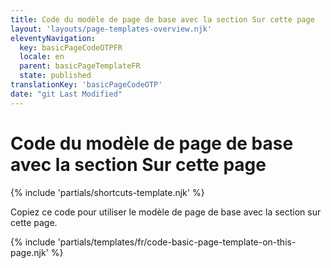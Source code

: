 ```yaml
---
title: Code du modèle de page de base avec la section Sur cette page
layout: 'layouts/page-templates-overview.njk'
eleventyNavigation:
  key: basicPageCodeOTPFR
  locale: en
  parent: basicPageTemplateFR
  state: published
translationKey: 'basicPageCodeOTP'
date: "git Last Modified"
---
```


# Code du modèle de page de base avec la section Sur cette page

{% include 'partials/shortcuts-template.njk' %}

Copiez ce code pour utiliser le modèle de page de base avec la section sur cette page.

<div class="page-template-highlight">

{% include 'partials/templates/fr/code-basic-page-template-on-this-page.njk' %}

</div>
